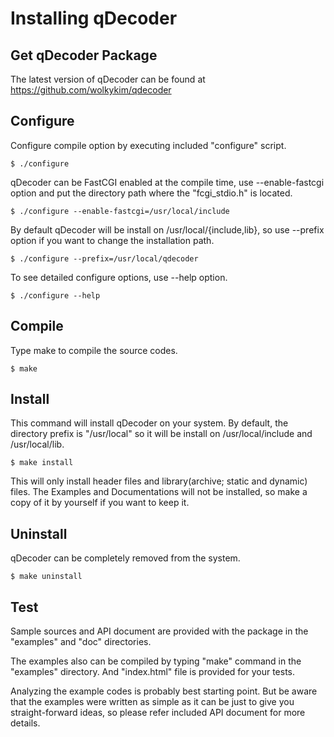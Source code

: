 Installing qDecoder
===================

## Get qDecoder Package

The latest version of qDecoder can be found at https://github.com/wolkykim/qdecoder

## Configure

Configure compile option by executing included "configure" script.

```
$ ./configure
```

qDecoder can be FastCGI enabled at the compile time, use --enable-fastcgi option and put the directory path where the "fcgi_stdio.h" is located.

```
$ ./configure --enable-fastcgi=/usr/local/include
```

By default qDecoder will be install on /usr/local/{include,lib}, so use --prefix option if you want to change the installation path.

```
$ ./configure --prefix=/usr/local/qdecoder
```

To see detailed configure options, use --help option.

```
$ ./configure --help
```

## Compile

Type make to compile the source codes.

```
$ make
```

## Install

This command will install qDecoder on your system. By default, the directory prefix is "/usr/local" so it will be install on /usr/local/include and /usr/local/lib.

```
$ make install
```

This will only install header files and library(archive; static and dynamic) files.
The Examples and Documentations will not be installed, so make a copy of it by yourself if you want to keep it.

## Uninstall

qDecoder can be completely removed from the system.

```
$ make uninstall
```

## Test

Sample sources and API document are provided with the package in the "examples" and "doc" directories.

The examples also can be compiled by typing "make" command in the "examples" directory.
And "index.html" file is provided for your tests.

Analyzing the example codes is probably best starting point.
But be aware that the examples were written as simple as it can be just to give you straight-forward ideas, so please refer included API document for more details.
